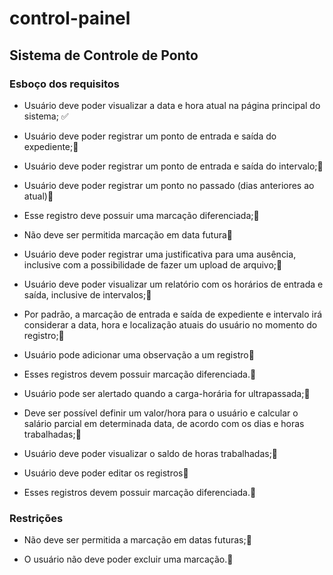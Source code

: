 # control-painel

## Sistema de Controle de Ponto

### Esboço dos requisitos

- Usuário deve poder visualizar a data e hora atual na página principal do sistema; ✅

- Usuário deve poder registrar um ponto de entrada e saída do expediente;🚧

- Usuário deve poder registrar um ponto de entrada e saída do intervalo;🚧

- Usuário deve poder registrar um ponto no passado (dias anteriores ao atual)🚧

- Esse registro deve possuir uma marcação diferenciada;🚧

- Não deve ser permitida marcação em data futura🚧

- Usuário deve poder registrar uma justificativa para uma ausência, inclusive com a possibilidade de fazer um upload de arquivo;🚧

- Usuário deve poder visualizar um relatório com os horários de entrada e saída, inclusive de intervalos;🚧

- Por padrão, a marcação de entrada e saída de expediente e intervalo irá considerar a data, hora e localização atuais do usuário no momento do registro;🚧

- Usuário pode adicionar uma observação a um registro🚧

- Esses registros devem possuir marcação diferenciada.🚧

- Usuário pode ser alertado quando a carga-horária for ultrapassada;🚧

- Deve ser possível definir um valor/hora para o usuário e calcular o salário parcial em determinada data, de acordo com os dias e horas trabalhadas;🚧

- Usuário deve poder visualizar o saldo de horas trabalhadas;🚧

- Usuário deve poder editar os registros🚧

- Esses registros devem possuir marcação diferenciada.🚧

### Restrições

* Não deve ser permitida a marcação em datas futuras;🚧

* O usuário não deve poder excluir uma marcação.🚧
